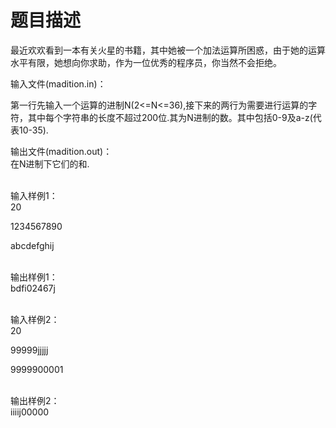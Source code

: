 

# 题目描述


<p>
最近欢欢看到一本有关火星的书籍，其中她被一个加法运算所困惑，由于她的运算水平有限，她想向你求助，作为一位优秀的程序员，你当然不会拒绝。
</p>
<p>
输入文件(madition.in)：
</p>
<p>
第一行先输入一个运算的进制N(2&lt;=N&lt;=36),接下来的两行为需要进行运算的字符，其中每个字符串的长度不超过200位.其为N进制的数。其中包括0-9及a-z(代表10-35).
</p>
<p>
输出文件(madition.out)：<br/>
在N进制下它们的和.<br/>
 
</p>
<p>
输入样例1：<br/>
20
</p>
<p>
1234567890
</p>
<p>
abcdefghij<br/>
 
</p>
<p>
输出样例1：<br/>
bdfi02467j<br/>
 
</p>
<p>
输入样例2：<br/>
20
</p>
<p>
99999jjjjj
</p>
<p>
9999900001<br/>
 
</p>
<p>
输出样例2：<br/>
iiiij00000
</p>
